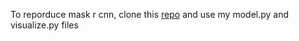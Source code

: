 To reporduce mask r cnn, clone this [repo](https://github.com/matterport/Mask_RCNN) and use my model.py and visualize.py files
